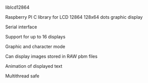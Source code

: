 liblcd12864

Raspberry PI C library for LCD 12864 128x64 dots graphic display

Serial interface 

Support for up to 16 displays 

Graphic and character mode

Can display images stored in RAW pbm files

Animation of displayed text

Multithread safe
